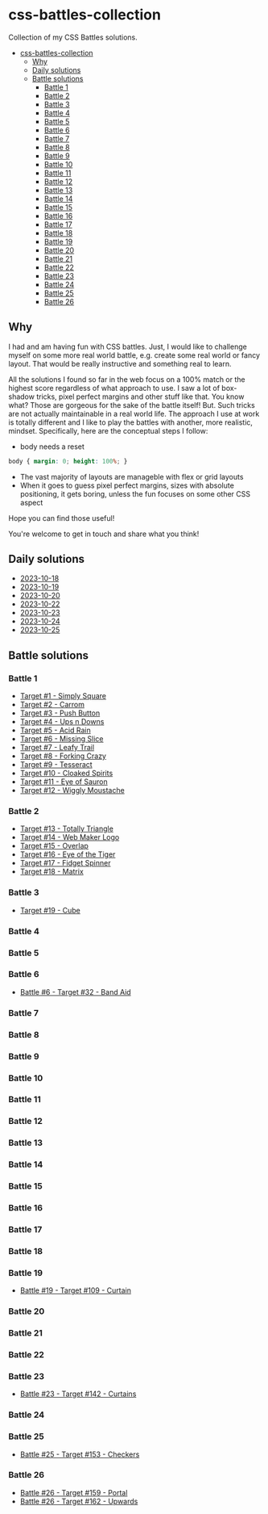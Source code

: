 # css-battles-collection

Collection of my CSS Battles solutions.

- [css-battles-collection](#css-battles-collection)
  - [Why](#why)
  - [Daily solutions](#daily-solutions)
  - [Battle solutions](#battle-solutions)
    - [Battle 1](#battle-1)
    - [Battle 2](#battle-2)
    - [Battle 3](#battle-3)
    - [Battle 4](#battle-4)
    - [Battle 5](#battle-5)
    - [Battle 6](#battle-6)
    - [Battle 7](#battle-7)
    - [Battle 8](#battle-8)
    - [Battle 9](#battle-9)
    - [Battle 10](#battle-10)
    - [Battle 11](#battle-11)
    - [Battle 12](#battle-12)
    - [Battle 13](#battle-13)
    - [Battle 14](#battle-14)
    - [Battle 15](#battle-15)
    - [Battle 16](#battle-16)
    - [Battle 17](#battle-17)
    - [Battle 18](#battle-18)
    - [Battle 19](#battle-19)
    - [Battle 20](#battle-20)
    - [Battle 21](#battle-21)
    - [Battle 22](#battle-22)
    - [Battle 23](#battle-23)
    - [Battle 24](#battle-24)
    - [Battle 25](#battle-25)
    - [Battle 26](#battle-26)

## Why

I had and am having fun with CSS battles. Just, I would like to challenge myself on some more real world battle, e.g. create some real world or fancy layout. That would be really instructive and something real to learn.

All the solutions I found so far in the web focus on a 100% match or the highest score regardless of what approach to use. I saw a lot of box-shadow tricks, pixel perfect margins and other stuff like that.
You know what? Those are gorgeous for the sake of the battle itself!
But.
Such tricks are not actually maintainable in a real world life. The approach I use at work is totally different and I like to play the battles with another, more realistic, mindset.
Specifically, here are the conceptual steps I follow:

- body needs a reset

```css
body { margin: 0; height: 100%; }
```

- The vast majority of layouts are manageble with flex or grid layouts
- When it goes to guess pixel perfect margins, sizes with absolute positioning, it gets boring, unless the fun focuses on some other CSS aspect

Hope you can find those useful!

You're welcome to get in touch and share what you think!

## Daily solutions

- [2023-10-18](./daily/2023-10-18.md)
- [2023-10-19](./daily/2023-10-19.md)
- [2023-10-20](./daily/2023-10-20.md)
- [2023-10-22](./daily/2023-10-22.md)
- [2023-10-23](./daily/2023-10-23.md)
- [2023-10-24](./daily/2023-10-24.md)
- [2023-10-25](./daily/2023-10-25.md)

## Battle solutions

### Battle 1

- [Target #1 - Simply Square](./battles/1.md)
- [Target #2 - Carrom](./battles/2.md)
- [Target #3 - Push Button](./battles/3.md)
- [Target #4 - Ups n Downs](./battles/4.md)
- [Target #5 - Acid Rain](./battles/5.md)
- [Target #6 - Missing Slice](./battles/6.md)
- [Target #7 - Leafy Trail](./battles/7.md)
- [Target #8 - Forking Crazy](./battles/8.md)
- [Target #9 - Tesseract](./battles/9.md)
- [Target #10 - Cloaked Spirits](./battles/10.md)
- [Target #11 - Eye of Sauron](./battles/11.md)
- [Target #12 - Wiggly Moustache](./battles/12.md)

### Battle 2

- [Target #13 - Totally Triangle](./battles/13.md)
- [Target #14 - Web Maker Logo](./battles/14.md)
- [Target #15 - Overlap](./battles/15.md)
- [Target #16 - Eye of the Tiger](./battles/16.md)
- [Target #17 - Fidget Spinner](./battles/17.md)
- [Target #18 - Matrix](./battles/18.md)

### Battle 3

- [Target #19 - Cube](./battles/19.md)

### Battle 4

### Battle 5

### Battle 6

- [Battle #6 - Target #32 - Band Aid](./battles/32.md)

### Battle 7

### Battle 8

### Battle 9

### Battle 10

### Battle 11

### Battle 12

### Battle 13

### Battle 14

### Battle 15

### Battle 16

### Battle 17

### Battle 18

### Battle 19

- [Battle #19 - Target #109 - Curtain](./battles/109.md)

### Battle 20

### Battle 21

### Battle 22

### Battle 23

- [Battle #23 - Target #142 - Curtains](./battles/142.md)

### Battle 24

### Battle 25

- [Battle #25 - Target #153 - Checkers](./battles/153.md)

### Battle 26

- [Battle #26 - Target #159 - Portal](./battles/159.md)
- [Battle #26 - Target #162 - Upwards](./battles/162.md)
